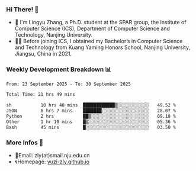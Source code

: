 ### Hi There! 👋 
- 🐳 I'm Lingyu Zhang, a Ph.D. student at the SPAR group, the Institute of Computer Science (ICS), Department of Computer Science and Technology, Nanjing University.
- 🧑‍🎓 Before joining ICS, I obtained my Bachelor’s in Computer Science and Technology from Kuang Yaming Honors School, Nanjing University, Jiangsu, China in 2021.

### Weekly Development Breakdown :bar_chart:

<!--START_SECTION:waka-->

```txt
From: 23 September 2025 - To: 30 September 2025

Total Time: 21 hrs 49 mins

sh           10 hrs 48 mins  ████████████▒░░░░░░░░░░░░   49.52 %
JSON         6 hrs 7 mins    ███████░░░░░░░░░░░░░░░░░░   28.07 %
Python       2 hrs           ██▒░░░░░░░░░░░░░░░░░░░░░░   09.18 %
Other        1 hr 10 mins    █▒░░░░░░░░░░░░░░░░░░░░░░░   05.36 %
Bash         45 mins         █░░░░░░░░░░░░░░░░░░░░░░░░   03.50 %
```

<!--END_SECTION:waka-->

<!--
### Github Contributions :octocat:

![](https://raw.githubusercontent.com/yuzi-zly/yuzi-zly/output/github-contribution-grid-snake.svg)              
-->

### More Infos 📖

- 📧Email: zly(at)smail.nju.edu.cn
- 🌀Homepage: [yuzi-zly.github.io](https://yuzi-zly.github.io/)
